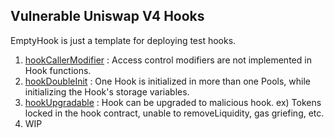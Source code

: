 ## Vulnerable Uniswap V4 Hooks

EmptyHook is just a template for deploying test hooks.

1. [hookCallerModifier](https://github.com/Entropy1110/vuln-hooks/tree/main/hookCallerModifier) : Access control modifiers are not implemented in Hook functions.
2. [hookDoubleInit](https://github.com/Entropy1110/vuln-hooks/tree/main/hookDoubleInit) : One Hook is initialized in more than one Pools, while initializing the Hook's storage variables.
3. [hookUpgradable](https://github.com/Entropy1110/vuln-hooks/tree/main/hookUpgradable) : Hook can be upgraded to malicious hook. ex) Tokens locked in the hook contract, unable to removeLiquidity, gas griefing, etc.
4. WIP
